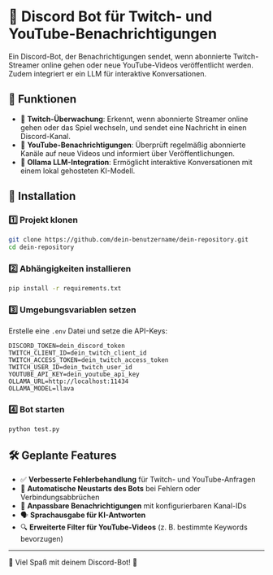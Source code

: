 # 📢 Discord Bot für Twitch- und YouTube-Benachrichtigungen

Ein Discord-Bot, der Benachrichtigungen sendet, wenn abonnierte Twitch-Streamer online gehen oder neue YouTube-Videos veröffentlicht werden. Zudem integriert er ein LLM für interaktive Konversationen.

## 🚀 Funktionen

- 🔴 **Twitch-Überwachung**: Erkennt, wenn abonnierte Streamer online gehen oder das Spiel wechseln, und sendet eine Nachricht in einen Discord-Kanal.
- 🎥 **YouTube-Benachrichtigungen**: Überprüft regelmäßig abonnierte Kanäle auf neue Videos und informiert über Veröffentlichungen.
- 🤖 **Ollama LLM-Integration**: Ermöglicht interaktive Konversationen mit einem lokal gehosteten KI-Modell.

## 🔧 Installation

### 1️⃣ Projekt klonen  
```bash
git clone https://github.com/dein-benutzername/dein-repository.git
cd dein-repository
```

### 2️⃣ Abhängigkeiten installieren  
```bash
pip install -r requirements.txt
```

### 3️⃣ Umgebungsvariablen setzen  
Erstelle eine `.env` Datei und setze die API-Keys:
```
DISCORD_TOKEN=dein_discord_token
TWITCH_CLIENT_ID=dein_twitch_client_id
TWITCH_ACCESS_TOKEN=dein_twitch_access_token
TWITCH_USER_ID=dein_twitch_user_id
YOUTUBE_API_KEY=dein_youtube_api_key
OLLAMA_URL=http://localhost:11434
OLLAMA_MODEL=llava
```

### 4️⃣ Bot starten  
```bash
python test.py
```

## 🛠️ Geplante Features

- ✅ **Verbesserte Fehlerbehandlung** für Twitch- und YouTube-Anfragen  
- 🔄 **Automatische Neustarts des Bots** bei Fehlern oder Verbindungsabbrüchen  
- 📢 **Anpassbare Benachrichtigungen** mit konfigurierbaren Kanal-IDs  
- 🗣 **Sprachausgabe für KI-Antworten**  
- 🔍 **Erweiterte Filter für YouTube-Videos** (z. B. bestimmte Keywords bevorzugen)  

---

🚀 Viel Spaß mit deinem Discord-Bot! 🎉

